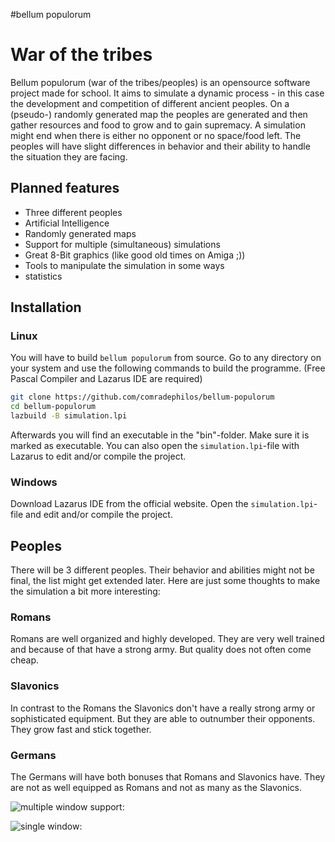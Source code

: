 #bellum populorum
# War of the tribes

Bellum populorum (war of the tribes/peoples) is an opensource software project made for school. It aims to simulate
a dynamic process - in this case the development and competition of different ancient peoples. On a (pseudo-)
randomly generated map the peoples are generated and then gather resources and food to grow and to gain supremacy.
A simulation might end when there is either no opponent or no space/food left. The peoples will have slight
differences in behavior and their ability to handle the situation they are facing.

## Planned features
<p>
<ul>
<li>Three different peoples</li>
<li>Artificial Intelligence</li>
<li>Randomly generated maps</li>
<li>Support for multiple (simultaneous) simulations</li>
<li>Great 8-Bit graphics (like good old times on Amiga ;))</li>
<li>Tools to manipulate the simulation in some ways</li>
<li>statistics</li>
</ul>
</p>

## Installation

### Linux
You will have to build `bellum populorum` from source. Go to any directory on your system and use the
following commands to build the programme. (Free Pascal Compiler and Lazarus IDE are required)
```bash
git clone https://github.com/comradephilos/bellum-populorum
cd bellum-populorum
lazbuild -B simulation.lpi
```
Afterwards you will find an executable in the "bin"-folder. Make sure it is marked as executable.
You can also open the `simulation.lpi`-file with Lazarus to edit and/or compile the project.

### Windows
Download Lazarus IDE from the official website. Open the `simulation.lpi`-file and edit and/or compile the
project.

## Peoples
There will be 3 different peoples. Their behavior and abilities might not be final, the list might get
extended later. Here are just some thoughts to make the simulation a bit more interesting:

### Romans
Romans are well organized and highly developed. They are very well trained and because of that have a strong
army. But quality does not often come cheap.

### Slavonics
In contrast to the Romans the Slavonics don't have a really strong army or sophisticated equipment. But they are
able to outnumber their opponents. They grow fast and stick together.

### Germans
The Germans will have both bonuses that Romans and Slavonics have. They are not as well equipped as Romans and
not as many as the Slavonics.

<p>
multiple window support:
<img style="float:left" src="https://dl.dropboxusercontent.com/u/76923843/08102014.png">
</p>

<p>
single window:
<img style="float:left" src="https://dl.dropboxusercontent.com/u/76923843/18092014.png">
</p>
